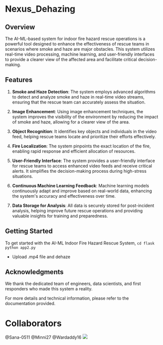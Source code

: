# Nexus_Dehazing

## Overview

The AI-ML-based system for indoor fire hazard rescue operations is a powerful tool designed to enhance the effectiveness of rescue teams in scenarios where smoke and haze are major obstacles. This system utilizes real-time video processing, machine learning, and user-friendly interfaces to provide a clearer view of the affected area and facilitate critical decision-making.

## Features

1. **Smoke and Haze Detection**: The system employs advanced algorithms to detect and analyze smoke and haze in real-time video streams, ensuring that the rescue team can accurately assess the situation.

2. **Image Enhancement**: Using image enhancement techniques, the system improves the visibility of the environment by reducing the impact of smoke and haze, allowing for a clearer view of the area.

3. **Object Recognition**: It identifies key objects and individuals in the video feed, helping rescue teams locate and prioritize their efforts effectively.

4. **Fire Localization**: The system pinpoints the exact location of the fire, enabling rapid response and efficient allocation of resources.

5. **User-Friendly Interface**: The system provides a user-friendly interface for rescue teams to access enhanced video feeds and receive critical alerts. It simplifies the decision-making process during high-stress situations.

6. **Continuous Machine Learning Feedback**: Machine learning models continuously adapt and improve based on real-world data, enhancing the system's accuracy and effectiveness over time.

7. **Data Storage for Analysis**: All data is securely stored for post-incident analysis, helping improve future rescue operations and providing valuable insights for training and preparedness.

## Getting Started

To get started with the AI-ML Indoor Fire Hazard Rescue System, 
```cd flask```
```python app2.py```
- Upload .mp4 file and dehaze


## Acknowledgments

We thank the dedicated team of engineers, data scientists, and first responders who made this system a reality.

For more details and technical information, please refer to the documentation provided.

# Collaborators
@Sana-0511 @Minni27 @Wardaddy16 
<a href="https://github.com/gauriket/Nexus_Dehazing/graphs/contributors">
  <img src="https://contrib.rocks/image?repo=gauriket/Nexus_Dehazing" />
</a>
